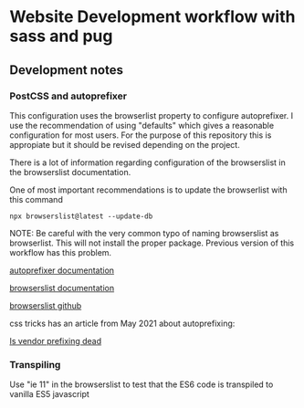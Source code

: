 # Website Development workflow with sass and pug

## Development notes

### PostCSS and autoprefixer

This configuration uses the browserlist property to configure autoprefixer. I use the recommendation of using "defaults" which gives a reasonable configuration for most users. For the purpose of this repository this is appropiate but it should be revised depending on the project.

There is a lot of information regarding configuration of the browserslist in the browserslist documentation.

One of most important recommendations is to update the browserlist with this command

```shell
npx browserslist@latest --update-db
```

NOTE: Be careful with the very common typo of naming browserslist as browserlist. This will not install the proper package. Previous version of this workflow has this problem.

[autoprefixer documentation](https://github.com/postcss/autoprefixer)

[browserslist documentation](https://browsersl.ist/)

[browserslist github](https://github.com/browserslist/browserslist)

css tricks has an article from May 2021 about autoprefixing:

[Is vendor prefixing dead](https://css-tricks.com/is-vendor-prefixing-dead/)

### Transpiling

Use "ie 11" in the browserslist to test that the ES6 code is transpiled to vanilla ES5 javascript
